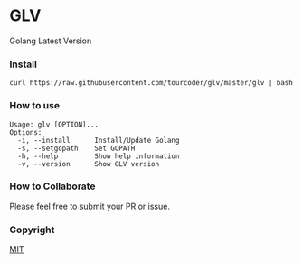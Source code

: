 # GLV

Golang Latest Version

### Install

```
curl https://raw.githubusercontent.com/tourcoder/glv/master/glv | bash
```

### How to use

```
Usage: glv [OPTION]...
Options:
  -i, --install      Install/Update Golang
  -s, --setgopath    Set GOPATH
  -h, --help         Show help information
  -v, --version      Show GLV version
```

### How to Collaborate

Please feel free to submit your PR or issue.

### Copyright

[MIT](LICENSE)

